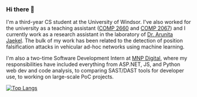 ### Hi there 👋

I'm a third-year CS student at the University of Windsor. I've also worked for the university as a teaching assistant (<a href="https://uwindsorcss.github.io/wiki/courses/COMP-2660/overview">COMP 2660</a> and <a href="https://uwindsorcss.github.io/wiki/courses/COMP-2067/overview">COMP 2067</a>) and I currently work as a research assistant in the laboratory of <a href="https://www.uwindsor.ca/science/computerscience/1034/dr-arunita-jaekel">Dr. Arunita Jaekel</a>. The bulk of my work has been related to the detection of position falsification attacks in vehicular ad-hoc networks using machine learning. 

I'm also a two-time Software Development Intern at <a href="https://mnpdigital.ca">MNP Digital</a>, where my responsibilities have included everything from ASP.NET, JS, and Python web dev and code analysis, to comparing SAST/DAST tools for developer use, to working on large-scale PoC projects. 

[![Top Langs](https://github-readme-stats.vercel.app/api/top-langs/?username=hutzz&hide=shaderlab,hlsl&theme=dark&langs_count=8)](https://github.com/anuraghazra/github-readme-stats)


